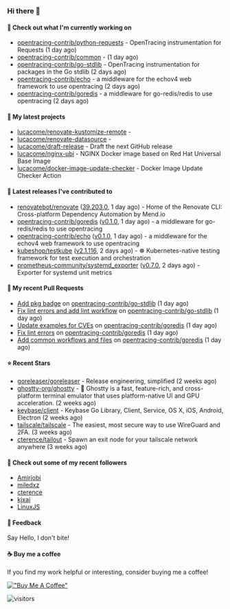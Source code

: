 ### Hi there 👋

#### 👷 Check out what I'm currently working on

- [opentracing-contrib/python-requests](https://github.com/opentracing-contrib/python-requests) - OpenTracing instrumentation for Requests (1 day ago)
- [opentracing-contrib/common](https://github.com/opentracing-contrib/common) -  (1 day ago)
- [opentracing-contrib/go-stdlib](https://github.com/opentracing-contrib/go-stdlib) - OpenTracing instrumentation for packages in the Go stdlib (2 days ago)
- [opentracing-contrib/echo](https://github.com/opentracing-contrib/echo) - a middleware for the echov4 web framework to use opentracing (2 days ago)
- [opentracing-contrib/goredis](https://github.com/opentracing-contrib/goredis) - a middleware for go-redis/redis to use opentracing (2 days ago)

#### 🌱 My latest projects

- [lucacome/renovate-kustomize-remote](https://github.com/lucacome/renovate-kustomize-remote) - 
- [lucacome/renovate-datasource](https://github.com/lucacome/renovate-datasource) - 
- [lucacome/draft-release](https://github.com/lucacome/draft-release) - Draft the next GitHub release
- [lucacome/nginx-ubi](https://github.com/lucacome/nginx-ubi) - NGINX Docker image based on Red Hat Universal Base Image
- [lucacome/docker-image-update-checker](https://github.com/lucacome/docker-image-update-checker) - Docker Image Update Checker Action

#### 🔭 Latest releases I've contributed to

- [renovatebot/renovate](https://github.com/renovatebot/renovate) ([39.203.0](https://github.com/renovatebot/renovate/releases/tag/39.203.0), 1 day ago) - Home of the Renovate CLI: Cross-platform Dependency Automation by Mend.io
- [opentracing-contrib/goredis](https://github.com/opentracing-contrib/goredis) ([v0.1.0](https://github.com/opentracing-contrib/goredis/releases/tag/v0.1.0), 1 day ago) - a middleware for go-redis/redis to use opentracing
- [opentracing-contrib/echo](https://github.com/opentracing-contrib/echo) ([v0.1.0](https://github.com/opentracing-contrib/echo/releases/tag/v0.1.0), 1 day ago) - a middleware for the echov4 web framework to use opentracing
- [kubeshop/testkube](https://github.com/kubeshop/testkube) ([v2.1.116](https://github.com/kubeshop/testkube/releases/tag/v2.1.116), 2 days ago) - ☸️ Kubernetes-native testing framework for test execution and orchestration
- [prometheus-community/systemd_exporter](https://github.com/prometheus-community/systemd_exporter) ([v0.7.0](https://github.com/prometheus-community/systemd_exporter/releases/tag/v0.7.0), 2 days ago) - Exporter for systemd unit metrics

#### 🔨 My recent Pull Requests

- [Add pkg badge](https://github.com/opentracing-contrib/go-stdlib/pull/79) on [opentracing-contrib/go-stdlib](https://github.com/opentracing-contrib/go-stdlib) (1 day ago)
- [Fix lint errors and add lint workflow](https://github.com/opentracing-contrib/go-stdlib/pull/78) on [opentracing-contrib/go-stdlib](https://github.com/opentracing-contrib/go-stdlib) (1 day ago)
- [Update examples for CVEs](https://github.com/opentracing-contrib/goredis/pull/49) on [opentracing-contrib/goredis](https://github.com/opentracing-contrib/goredis) (1 day ago)
- [Fix lint errors](https://github.com/opentracing-contrib/goredis/pull/48) on [opentracing-contrib/goredis](https://github.com/opentracing-contrib/goredis) (1 day ago)
- [Add common workflows and files](https://github.com/opentracing-contrib/goredis/pull/47) on [opentracing-contrib/goredis](https://github.com/opentracing-contrib/goredis) (1 day ago)

#### ⭐ Recent Stars

- [goreleaser/goreleaser](https://github.com/goreleaser/goreleaser) - Release engineering, simplified (2 weeks ago)
- [ghostty-org/ghostty](https://github.com/ghostty-org/ghostty) - 👻 Ghostty is a fast, feature-rich, and cross-platform terminal emulator that uses platform-native UI and GPU acceleration. (2 weeks ago)
- [keybase/client](https://github.com/keybase/client) - Keybase Go Library, Client, Service, OS X, iOS, Android, Electron (2 weeks ago)
- [tailscale/tailscale](https://github.com/tailscale/tailscale) - The easiest, most secure way to use WireGuard and 2FA. (3 weeks ago)
- [cterence/tailout](https://github.com/cterence/tailout) - Spawn an exit node for your tailscale network anywhere (3 weeks ago)

#### 👯 Check out some of my recent followers

- [Amirjobi](https://github.com/Amirjobi)
- [miledxz](https://github.com/miledxz)
- [cterence](https://github.com/cterence)
- [kjxai](https://github.com/kjxai)
- [LinuxJS](https://github.com/LinuxJS)

#### 💬 Feedback

Say Hello, I don't bite!

#### ☕ Buy me a coffee

If you find my work helpful or interesting, consider buying me a coffee!

[!["Buy Me A Coffee"](https://www.buymeacoffee.com/assets/img/custom_images/orange_img.png)](https://www.buymeacoffee.com/lucacome)

![visitors](https://visitor-badge.laobi.icu/badge?page_id=lucacome.visitor-badge)
#
